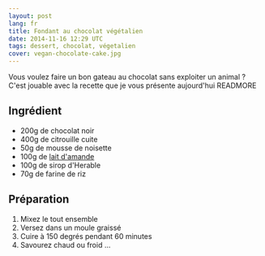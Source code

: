 ```yaml
---
layout: post
lang: fr
title: Fondant au chocolat végétalien
date: 2014-11-16 12:29 UTC
tags: dessert, chocolat, végetalien
cover: vegan-chocolate-cake.jpg
---
```


Vous voulez faire un bon gateau au chocolat sans exploiter un animal ?
C'est jouable avec la recette que je vous présente aujourd'hui
READMORE

## Ingrédient

* 200g de chocolat noir
* 400g de citrouille cuite
* 50g de mousse de noisette
* 100g de [lait d'amande](/2014/08/06/lait-d-amande/)
* 100g de sirop d'Herable
* 70g de farine de riz

## Préparation

1. Mixez le tout ensemble
2. Versez dans un moule graissé
3. Cuire à 150 degrés pendant 60 minutes
4. Savourez chaud ou froid ...

